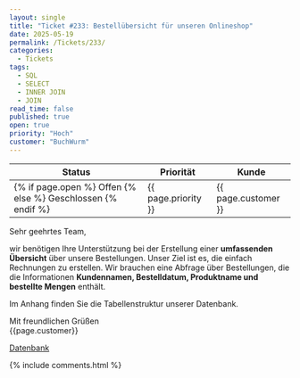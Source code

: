 ```yaml
---
layout: single
title: "Ticket #233: Bestellübersicht für unseren Onlineshop"
date: 2025-05-19
permalink: /Tickets/233/
categories:
  - Tickets
tags:
  - SQL
  - SELECT
  - INNER JOIN
  - JOIN
read_time: false
published: true
open: true
priority: "Hoch"
customer: "BuchWurm"
---
```


| Status | Priorität | Kunde |
|--------|----------|--------|
| {% if page.open %} Offen {% else %} Geschlossen {% endif %} | {{ page.priority }} | {{ page.customer }} |

Sehr geehrtes Team,

wir benötigen Ihre Unterstützung bei der Erstellung einer **umfassenden Übersicht** über unsere Bestellungen. Unser Ziel ist es, die einfach Rechnungen zu erstellen.
Wir brauchen eine Abfrage über Bestellungen, die die Informationen **Kundennamen, Bestelldatum, Produktname und bestellte Mengen** enthält.

Im Anhang finden Sie die Tabellenstruktur unserer Datenbank.

Mit freundlichen Grüßen  
{{page.customer}}

[Datenbank](/assets/images/Datenbank_BuchWurm.png)

{% include comments.html %}